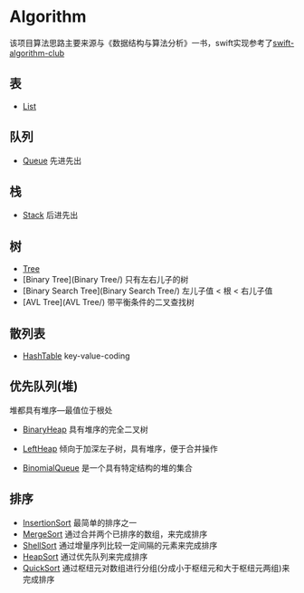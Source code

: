 # Algorithm
该项目算法思路主要来源与《数据结构与算法分析》一书，swift实现参考了[swift-algorithm-club](https://github.com/hollance/swift-algorithm-club)
## 表

- [List](List/)

## 队列

- [Queue](Queue/) 先进先出

## 栈

- [Stack](Stack/) 后进先出

## 树

- [Tree](Tree/)
- [Binary Tree](Binary Tree/) 只有左右儿子的树
- [Binary Search Tree](Binary Search Tree/) 左儿子值 < 根 < 右儿子值
- [AVL Tree](AVL Tree/) 带平衡条件的二叉查找树

## 散列表

- [HashTable](HashTable/) key-value-coding

## 优先队列(堆)

堆都具有堆序—最值位于根处

* [BinaryHeap](BinaryHeap/) 具有堆序的完全二叉树

* [LeftHeap](LeftHeap/) 倾向于加深左子树，具有堆序，便于合并操作

* [BinomialQueue](BinomialQueue) 是一个具有特定结构的堆的集合

## 排序
* [InsertionSort](InsertionSort/) 最简单的排序之一
* [MergeSort](MergeSort/) 通过合并两个已排序的数组，来完成排序
* [ShellSort](ShellSort/) 通过增量序列比较一定间隔的元素来完成排序​
* [HeapSort](HeapSort/) 通过优先队列来完成排序
* [QuickSort](QuickSort/) 通过枢纽元对数组进行分组(分成小于枢纽元和大于枢纽元两组)来完成排序

